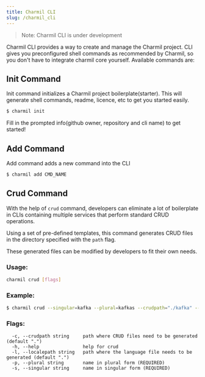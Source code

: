 ```yaml
---
title: Charmil CLI
slug: /charmil_cli
---
```


> Note: Charmil CLI is under development

Charmil CLI provides a way to create and manage the Charmil project. CLI gives you preconfigured shell commands as recommended by Charmil, so you don't have to integrate charmil core yourself. Available commands are:

## Init Command

Init command initializes a Charmil project boilerplate(starter). This will generate shell commands, readme, licence, etc to get you started easily.

```bash
$ charmil init
```

Fill in the prompted info(github owner, repository and cli name) to get started!

## Add Command

Add command adds a new command into the CLI

```bash
$ charmil add CMD_NAME
```

## Crud Command

With the help of `crud` command, developers can eliminate a lot of boilerplate in CLIs containing multiple services that perform standard CRUD operations.

Using a set of pre-defined templates, this command generates CRUD files in the directory specified with the `path` flag.

These generated files can be modified by developers to fit their own needs.

### Usage:

```bash
charmil crud [flags]
```

### Example:

```bash
$ charmil crud --singular=kafka --plural=kafkas --crudpath="./kafka" --localepath="./cmd/locales/en"
```

### Flags:

```
  -c, --crudpath string     path where CRUD files need to be generated (default ".")
  -h, --help                help for crud
  -l, --localepath string   path where the language file needs to be generated (default ".")
  -p, --plural string       name in plural form (REQUIRED)
  -s, --singular string     name in singular form (REQUIRED)
```
